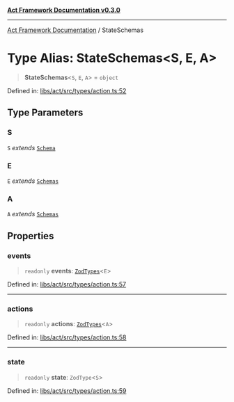 [**Act Framework Documentation v0.3.0**](../README.md)

***

[Act Framework Documentation](../globals.md) / StateSchemas

# Type Alias: StateSchemas\<S, E, A\>

> **StateSchemas**\<`S`, `E`, `A`\> = `object`

Defined in: [libs/act/src/types/action.ts:52](https://github.com/Rotorsoft/act-root/blob/44434ac9e20b81fc5bbda127e1633a974aa78bcb/libs/act/src/types/action.ts#L52)

## Type Parameters

### S

`S` *extends* [`Schema`](Schema.md)

### E

`E` *extends* [`Schemas`](Schemas.md)

### A

`A` *extends* [`Schemas`](Schemas.md)

## Properties

### events

> `readonly` **events**: [`ZodTypes`](ZodTypes.md)\<`E`\>

Defined in: [libs/act/src/types/action.ts:57](https://github.com/Rotorsoft/act-root/blob/44434ac9e20b81fc5bbda127e1633a974aa78bcb/libs/act/src/types/action.ts#L57)

***

### actions

> `readonly` **actions**: [`ZodTypes`](ZodTypes.md)\<`A`\>

Defined in: [libs/act/src/types/action.ts:58](https://github.com/Rotorsoft/act-root/blob/44434ac9e20b81fc5bbda127e1633a974aa78bcb/libs/act/src/types/action.ts#L58)

***

### state

> `readonly` **state**: `ZodType`\<`S`\>

Defined in: [libs/act/src/types/action.ts:59](https://github.com/Rotorsoft/act-root/blob/44434ac9e20b81fc5bbda127e1633a974aa78bcb/libs/act/src/types/action.ts#L59)
